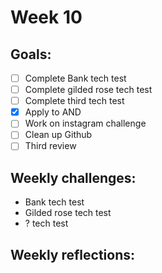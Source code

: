 # Week 10 

## Goals:

* [ ] Complete Bank tech test
* [ ] Complete gilded rose tech test 
* [ ] Complete third tech test
* [x] Apply to AND
* [ ] Work on instagram challenge
* [ ] Clean up Github
* [ ] Third review 

## Weekly challenges: 

* Bank tech test
* Gilded rose tech test
* ? tech test

## Weekly reflections:

